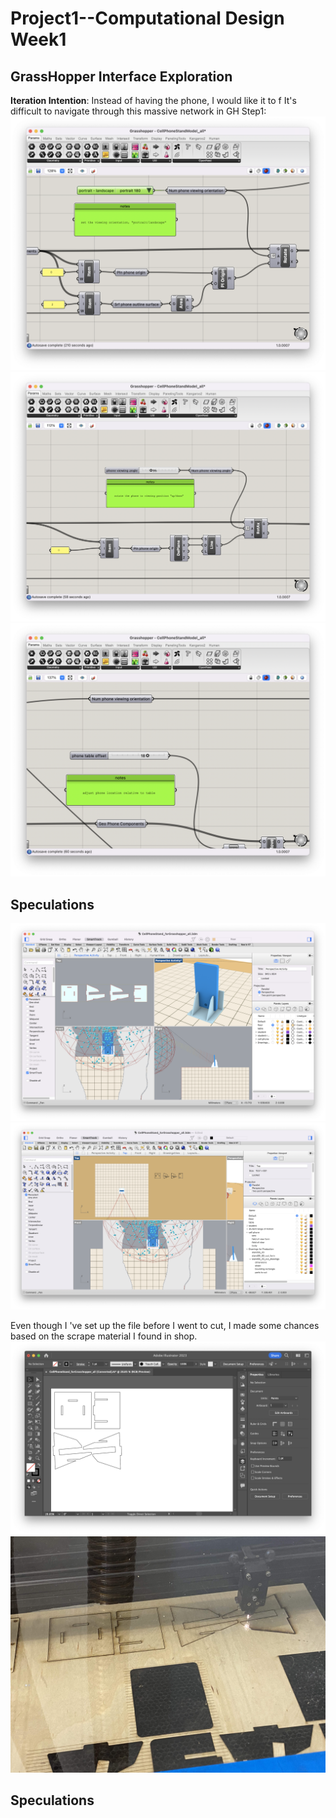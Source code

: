 # Project1--Computational Design Week1
## GrassHopper Interface Exploration ##
**Iteration Intention**: Instead of having the phone, I would like it to f
It's difficult to navigate through this massive network in GH 
Step1: 
![alt text](GHP01.png)
![alt text](GHP02.png)
![alt text](GHP03.png)

## Speculations ##
![alt text](AfterChange.png)
![alt text](AfterBake.png)

Even though I 've set up the file before I went to cut, I made some chances based on the scrape material I found in shop. 
![alt text](LasercutSetup.png)
![alt text](Lasercut.jpg)
## Speculations ##
